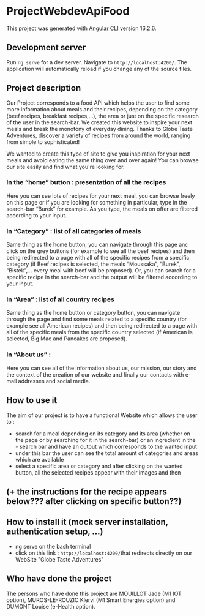 # ProjectWebdevApiFood

This project was generated with [Angular CLI](https://github.com/angular/angular-cli) version 16.2.6.

## Development server

Run `ng serve` for a dev server. Navigate to `http://localhost:4200/`. The application will automatically reload if you change any of the source files.

## Project description
Our Project corresponds to a food API which helps the user to find some more information about meals and their recipes, depending on the category (beef recipes, breakfast recipes,...), the area or just on the specific research of the user in the search-bar. 
We created this website to inspire your next meals and break the monotony of everyday dining. Thanks to Globe Taste Adventures, discover a variety of recipes from around the world, ranging from simple to sophisticated!

We wanted to create this type of site to give you inspiration for your next meals and avoid eating the same thing over and over again! You can browse our site easily and find what you're looking for.

### In the “home” button :  presentation of all the recipes
Here you can see lots of recipes for your next meal, you can browse freely on this page or if you are looking for something in particular, type in the search-bar “Burek” for example. 
As you type, the meals on offer are filtered according to your input.

### In “Category” : list of all categories of meals
Same thing as the home button, you can navigate through this page anc click on the grey buttons (for example to see all the beef recipes) and then being redirected to a page with all of the specific recipes from a specific category (if Beef recipes is selected, the meals “Moussaka”, “Burek”, “Bistek”,... every meal with beef will be proposed).
Or, you can search for a specific recipe in the search-bar and the output will be filtered according to your input.

### In “Area” : list of all country recipes
Same thing as the home button or category button, you can navigate through the page and find some meals related to a specific country (for example see all American recipes) and then being redirected to a page with all of the specific meals from the specific country selected (if American is selected, Big Mac and Pancakes are proposed).

### In “About us” : 
Here you can see all of the information about us, our mission, our story and the context of the creation of our website and finally our contacts with e-mail addresses and social media.


## How to use it
The aim of our project is to have a functional Website which allows the user to : 
- search for a meal depending on its category and its area (whether on the page or by searching for it in the search-bar) or an ingredient in the - search bar and have an output which corresponds to the wanted input
- under this bar the user can see the total amount of categories and areas which are available
- select a specific area or category and after clicking on the wanted button, all the selected recipes appear with their images and then 
## (+ the instructions for the recipe appears below??? after clicking on specific button??)

## How to install it (mock server installation, authentication setup, …)
- ng serve on the bash terminal 
- click on this link : `http://localhost:4200/`that redirects directly on our WebSite "Globe Taste Adventures"


## Who have done the project
The persons who have done this project are MOUILLOT Jade (M1 IOT option), MUROS-LE-ROUZIC Klervi (M1 Smart Energies option)  and DUMONT Louise (e-Health option). 

